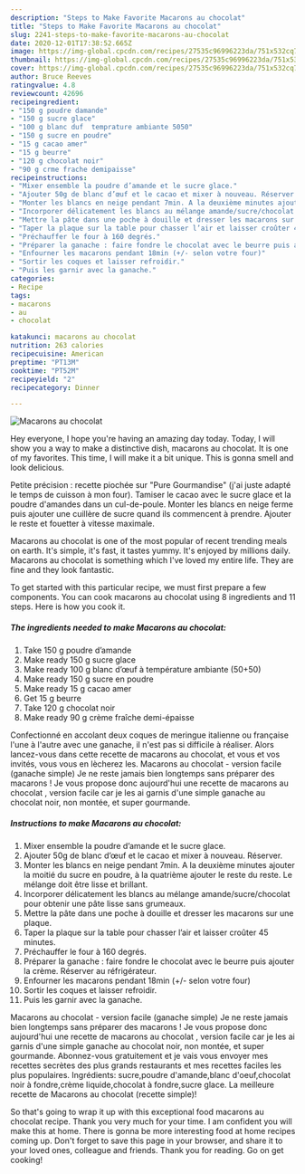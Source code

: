 ```yaml
---
description: "Steps to Make Favorite Macarons au chocolat"
title: "Steps to Make Favorite Macarons au chocolat"
slug: 2241-steps-to-make-favorite-macarons-au-chocolat
date: 2020-12-01T17:38:52.665Z
image: https://img-global.cpcdn.com/recipes/27535c96996223da/751x532cq70/macarons-au-chocolat-photo-principale-de-la-recette.jpg
thumbnail: https://img-global.cpcdn.com/recipes/27535c96996223da/751x532cq70/macarons-au-chocolat-photo-principale-de-la-recette.jpg
cover: https://img-global.cpcdn.com/recipes/27535c96996223da/751x532cq70/macarons-au-chocolat-photo-principale-de-la-recette.jpg
author: Bruce Reeves
ratingvalue: 4.8
reviewcount: 42696
recipeingredient:
- "150 g poudre damande"
- "150 g sucre glace"
- "100 g blanc duf  temprature ambiante 5050"
- "150 g sucre en poudre"
- "15 g cacao amer"
- "15 g beurre"
- "120 g chocolat noir"
- "90 g crme frache demipaisse"
recipeinstructions:
- "Mixer ensemble la poudre d’amande et le sucre glace."
- "Ajouter 50g de blanc d’œuf et le cacao et mixer à nouveau. Réserver."
- "Monter les blancs en neige pendant 7min. A la deuxième minutes ajouter la moitié du sucre en poudre, à la quatrième ajouter le reste du reste. Le mélange doit être lisse et brillant."
- "Incorporer délicatement les blancs au mélange amande/sucre/chocolat pour obtenir une pâte lisse sans grumeaux."
- "Mettre la pâte dans une poche à douille et dresser les macarons sur une plaque."
- "Taper la plaque sur la table pour chasser l’air et laisser croûter 45 minutes."
- "Préchauffer le four à 160 degrés."
- "Préparer la ganache : faire fondre le chocolat avec le beurre puis ajouter la crème. Réserver au réfrigérateur."
- "Enfourner les macarons pendant 18min (+/- selon votre four)"
- "Sortir les coques et laisser refroidir."
- "Puis les garnir avec la ganache."
categories:
- Recipe
tags:
- macarons
- au
- chocolat

katakunci: macarons au chocolat 
nutrition: 263 calories
recipecuisine: American
preptime: "PT13M"
cooktime: "PT52M"
recipeyield: "2"
recipecategory: Dinner

---
```



![Macarons au chocolat](https://img-global.cpcdn.com/recipes/27535c96996223da/751x532cq70/macarons-au-chocolat-photo-principale-de-la-recette.jpg)

Hey everyone, I hope you're having an amazing day today. Today, I will show you a way to make a distinctive dish, macarons au chocolat. It is one of my favorites. This time, I will make it a bit unique. This is gonna smell and look delicious.

Petite précision : recette piochée sur &#34;Pure Gourmandise&#34; (j&#39;ai juste adapté le temps de cuisson à mon four). Tamiser le cacao avec le sucre glace et la poudre d&#39;amandes dans un cul-de-poule. Monter les blancs en neige ferme puis ajouter une cuillère de sucre quand ils commencent à prendre. Ajouter le reste et fouetter à vitesse maximale.

Macarons au chocolat is one of the most popular of recent trending meals on earth. It's simple, it's fast, it tastes yummy. It's enjoyed by millions daily. Macarons au chocolat is something which I've loved my entire life. They are fine and they look fantastic.


To get started with this particular recipe, we must first prepare a few components. You can cook macarons au chocolat using 8 ingredients and 11 steps. Here is how you cook it.

<!--inarticleads1-->

##### The ingredients needed to make Macarons au chocolat:

1. Take 150 g poudre d’amande
1. Make ready 150 g sucre glace
1. Make ready 100 g blanc d’œuf à température ambiante (50+50)
1. Make ready 150 g sucre en poudre
1. Make ready 15 g cacao amer
1. Get 15 g beurre
1. Take 120 g chocolat noir
1. Make ready 90 g crème fraîche demi-épaisse


Confectionné en accolant deux coques de meringue italienne ou française l&#39;une à l&#39;autre avec une ganache, il n&#39;est pas si difficile à réaliser. Alors lancez-vous dans cette recette de macarons au chocolat, et vous et vos invités, vous vous en lècherez les. Macarons au chocolat - version facile (ganache simple) Je ne reste jamais bien longtemps sans préparer des macarons ! Je vous propose donc aujourd&#39;hui une recette de macarons au chocolat , version facile car je les ai garnis d&#39;une simple ganache au chocolat noir, non montée, et super gourmande. 

<!--inarticleads2-->

##### Instructions to make Macarons au chocolat:

1. Mixer ensemble la poudre d’amande et le sucre glace.
1. Ajouter 50g de blanc d’œuf et le cacao et mixer à nouveau. Réserver.
1. Monter les blancs en neige pendant 7min. A la deuxième minutes ajouter la moitié du sucre en poudre, à la quatrième ajouter le reste du reste. Le mélange doit être lisse et brillant.
1. Incorporer délicatement les blancs au mélange amande/sucre/chocolat pour obtenir une pâte lisse sans grumeaux.
1. Mettre la pâte dans une poche à douille et dresser les macarons sur une plaque.
1. Taper la plaque sur la table pour chasser l’air et laisser croûter 45 minutes.
1. Préchauffer le four à 160 degrés.
1. Préparer la ganache : faire fondre le chocolat avec le beurre puis ajouter la crème. Réserver au réfrigérateur.
1. Enfourner les macarons pendant 18min (+/- selon votre four)
1. Sortir les coques et laisser refroidir.
1. Puis les garnir avec la ganache.


Macarons au chocolat - version facile (ganache simple) Je ne reste jamais bien longtemps sans préparer des macarons ! Je vous propose donc aujourd&#39;hui une recette de macarons au chocolat , version facile car je les ai garnis d&#39;une simple ganache au chocolat noir, non montée, et super gourmande. Abonnez-vous gratuitement et je vais vous envoyer mes recettes secrètes des plus grands restaurants et mes recettes faciles les plus populaires. Ingrédients: sucre,poudre d&#39;amande,blanc d&#39;oeuf,chocolat noir à fondre,crème liquide,chocolat à fondre,sucre glace. La meilleure recette de Macarons au chocolat (recette simple)! 

So that's going to wrap it up with this exceptional food macarons au chocolat recipe. Thank you very much for your time. I am confident you will make this at home. There is gonna be more interesting food at home recipes coming up. Don't forget to save this page in your browser, and share it to your loved ones, colleague and friends. Thank you for reading. Go on get cooking!
